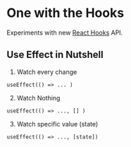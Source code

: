 # One with the Hooks

Experiments with new [React Hooks](https://reactjs.org/docs/hooks-intro.html) API.

## Use Effect in Nutshell

1. Watch every change

```
useEffect(() => ... )
```

2. Watch Nothing

```
useEffect(() => ..., [] )
```

3. Watch specific value (state)

```
useEffect(() => ..., [state])
```
